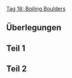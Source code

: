 [Tag 18: Boiling Boulders](https://adventofcode.com/2022/day/18)

## Überlegungen

## Teil 1

## Teil 2